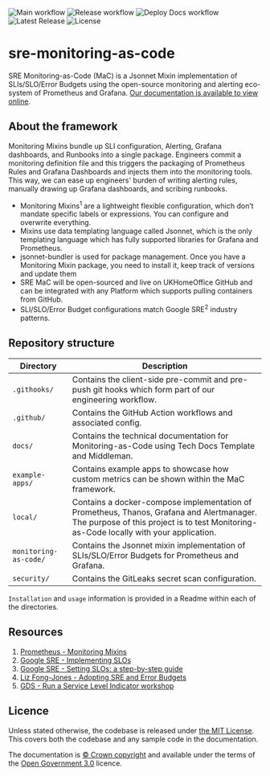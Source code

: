 ![Main workflow](https://img.shields.io/github/workflow/status/HO-CTO/sre-monitoring-as-code/Main?label=Main)
![Release workflow](https://img.shields.io/github/workflow/status/HO-CTO/sre-monitoring-as-code/Release?label=Release)
![Deploy Docs workflow](https://img.shields.io/github/workflow/status/HO-CTO/sre-monitoring-as-code/deploy-docs?label=Docs)
![Latest Release](https://img.shields.io/github/v/release/HO-CTO/sre-monitoring-as-code?display_name=tag&label=Latest%20Release)
![License](https://img.shields.io/github/license/HO-CTO/sre-monitoring-as-code?label=License)

# sre-monitoring-as-code

SRE Monitoring-as-Code (MaC) is a Jsonnet Mixin implementation of SLIs/SLO/Error Budgets using the open-source monitoring and alerting eco-system of Prometheus and Grafana. [Our documentation is available to view online](https://ho-cto.github.io/sre-monitoring-as-code/).

## About the framework

Monitoring Mixins bundle up SLI configuration, Alerting, Grafana dashboards, and Runbooks into a single package. Engineers commit a monitoring definition file and this triggers the packaging of Prometheus Rules and Grafana Dashboards and injects them into the monitoring tools. This way, we can ease up engineers' burden of writing alerting rules, manually drawing up Grafana dashboards, and scribing runbooks.

- Monitoring Mixins<sup>1</sup> are a lightweight flexible configuration, which don’t mandate specific labels or expressions. You can configure and overwrite everything.
- Mixins use data templating language called Jsonnet, which is the only templating language which has fully supported libraries for Grafana and Prometheus.
- jsonnet-bundler is used for package management. Once you have a Monitoring Mixin package, you need to install it, keep track of versions and update them
- SRE MaC will be open-sourced and live on UKHomeOffice GitHub and can be integrated with any Platform which supports pulling containers from GitHub.
- SLI/SLO/Error Budget configurations match Google SRE<sup>2</sup> industry patterns.

## Repository structure

| Directory             | Description                                                                                                                                                                        |
|-----------------------|------------------------------------------------------------------------------------------------------------------------------------------------------------------------------------|
| `.githooks/`          | Contains the client-side pre-commit and pre-push git hooks which form part of our engineering workflow.                                                                            |
| `.github/`            | Contains the GitHub Action workflows and associated config.                                                                                                                        |
| `docs/`               | Contains the technical documentation for Monitoring-as-Code using Tech Docs Template and Middleman.                                                                                |
| `example-apps/`       | Contains example apps to showcase how custom metrics can be shown within the MaC framework.                                                                                        |
| `local/`              | Contains a docker-compose implementation of Prometheus, Thanos, Grafana and Alertmanager. The purpose of this project is to test Monitoring-as-Code locally with your application. |
| `monitoring-as-code/` | Contains the Jsonnet mixin implementation of SLIs/SLO/Error Budgets for Prometheus and Grafana.                                                                                    |
| `security/`           | Contains the GitLeaks secret scan configuration.                                                                                                                                   |

`Installation` and `usage` information is provided in a Readme within each of the directories.

## Resources

1. [Prometheus - Monitoring Mixins](https://monitoring.mixins.dev/)
2. [Google SRE - Implementing SLOs](https://sre.google/workbook/implementing-slos/)
3. [Google SRE - Setting SLOs: a step-by-step guide](https://cloud.google.com/blog/products/management-tools/practical-guide-to-setting-slos)
4. [Liz Fong-Jones - Adopting SRE and Error Budgets](https://youtu.be/7VeU6LnOUms)
5. [GDS - Run a Service Level Indicator workshop](https://gds-way.cloudapps.digital/standards/slis.html#run-a-service-level-indicator-sli-workshop)

## Licence

Unless stated otherwise, the codebase is released under [the MIT License](https://opensource.org/licenses/MIT).
This covers both the codebase and any sample code in the documentation.

The documentation is [© Crown copyright](https://www.nationalarchives.gov.uk/information-management/re-using-public-sector-information/uk-government-licensing-framework/crown-copyright/) and available under the terms
of the [Open Government 3.0](https://www.nationalarchives.gov.uk/doc/open-government-licence/version/3/) licence.
